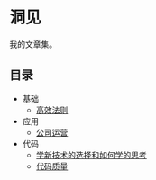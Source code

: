 # 洞见
我的文章集。

## 目录
* 基础
  * [高效法则](content/effective/README.md)
* 应用
  * [公司运营](content/application/company.md)
* 代码
  * [学新技术的选择和如何学的思考](content/coding/question-learn-tech.md)
  * [代码质量](content/coding/code-quality.md)
